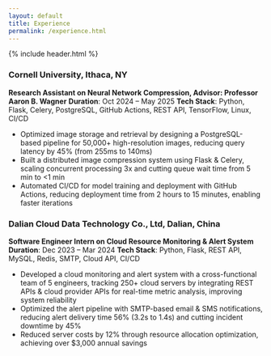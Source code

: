 ```yaml
---
layout: default
title: Experience
permalink: /experience.html
---
```


{% include header.html %}

### Cornell University, Ithaca, NY
**Research Assistant on Neural Network Compression, Advisor: Professor Aaron B. Wagner**
**Duration**: Oct 2024 – May 2025
**Tech Stack**: Python, Flask, Celery, PostgreSQL, GitHub Actions, REST API, TensorFlow, Linux, CI/CD  
- Optimized image storage and retrieval by designing a PostgreSQL-based pipeline for 50,000+ high-resolution images, reducing query latency by 45% (from 255ms to 140ms)
- Built a distributed image compression system using Flask & Celery, scaling concurrent processing 3x and cutting queue wait time from 5 min to <1 min
- Automated CI/CD for model training and deployment with GitHub Actions, reducing deployment time from 2 hours to 15 minutes, enabling faster iterations

### Dalian Cloud Data Technology Co., Ltd, Dalian, China
**Software Engineer Intern on Cloud Resource Monitoring & Alert System**
**Duration**: Dec 2023 – Mar 2024
**Tech Stack**: Python, Flask, REST API, MySQL, Redis, SMTP, Cloud API, CI/CD  
- Developed a cloud monitoring and alert system with a cross-functional team of 5 engineers, tracking 250+ cloud servers by integrating REST APIs & cloud provider APIs for real-time metric analysis, improving system reliability
- Optimized the alert pipeline with SMTP-based email & SMS notifications, reducing alert delivery time 56% (3.2s to 1.4s) and cutting incident downtime by 45%
- Reduced server costs by 12% through resource allocation optimization, achieving over $3,000 annual savings
